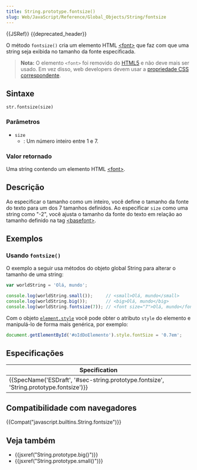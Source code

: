 ```yaml
---
title: String.prototype.fontsize()
slug: Web/JavaScript/Reference/Global_Objects/String/fontsize
---
```


{{JSRef}} {{deprecated_header}}

O método `fontsize()` cria um elemento HTML [\<font>](/pt-BR/docs/Web/HTML/Element/font) que faz com que uma string seja exibida no tamanho da fonte especificada.

> **Nota:** O elemento `<font>` foi removido do [HTML5](/pt-BR/docs/Web/HTML/HTML5) e não deve mais ser usado. Em vez disso, web developers devem usar a [propriedade CSS correspondente](/pt-BR/docs/Web/CSS/font-size).

## Sintaxe

```
str.fontsize(size)
```

### Parâmetros

- `size`
  - : Um número inteiro entre 1 e 7.

### Valor retornado

Uma string contendo um elemento HTML [\<font>](/pt-BR/docs/Web/HTML/Element/font).

## Descrição

Ao especificar o tamanho como um inteiro, você define o tamanho da fonte do texto para um dos 7 tamanhos definidos. Ao especificar `size` como uma string como "-2", você ajusta o tamanho da fonte do texto em relação ao tamanho definido na tag [\<basefont>](/pt-BR/docs/Web/HTML/Element/basefont).

## Exemplos

### Usando `fontsize()`

O exemplo a seguir usa métodos do objeto global String para alterar o tamanho de uma string:

```js
var worldString = 'Olá, mundo';

console.log(worldString.small());     // <small>Olá, mundo</small>
console.log(worldString.big());       // <big>Olá, mundo</big>
console.log(worldString.fontsize(7)); // <font size="7">Olá, mundo</fontsize>
```

Com o objeto [`element.style`](/pt-BR/docs/Web/API/ElementCSSInlineStyle/style) você pode obter o atributo `style` do elemento e manipulá-lo de forma mais genérica, por exemplo:

```js
document.getElementById('#oIdDoElemento').style.fontSize = '0.7em';
```

## Especificações

| Specification                                                                                                        |
| -------------------------------------------------------------------------------------------------------------------- |
| {{SpecName('ESDraft', '#sec-string.prototype.fontsize', 'String.prototype.fontsize')}} |

## Compatibilidade com navegadores

{{Compat("javascript.builtins.String.fontsize")}}

## Veja também

- {{jsxref("String.prototype.big()")}}
- {{jsxref("String.prototype.small()")}}
